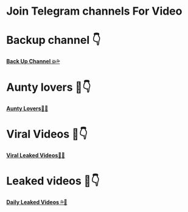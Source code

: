 # Join Telegram channels For Video

# Backup channel 👇
 <b><a href="https://t.me/poligaligematraa1">Back Up Channel 💥💦</a>

# Aunty lovers 🔞👇
<a href="https://t.me/poligaligematraa184">Aunty Lovers🥵💦</a>

# Viral Videos 🔞👇
<a href="https://t.me/+7nB8XovobjxjMzQ1">Viral Leaked Videos👙🎥</a>

# Leaked videos 🔞👇
<a href="https://t.me/viral_videos_18pluss">Daily Leaked Videos 💦👙</a></b>
